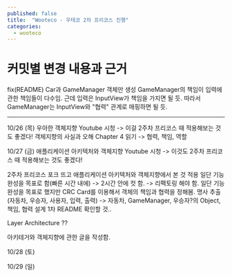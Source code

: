 ```yaml
---
published: false
title:  "Wooteco - 우테코 2차 프리코스 진행"
categories:
  - wooteco
---
```



# 커밋별 변경 내용과 근거
fix(README)
Car과 GameManager 객체만 생성
GameManager의 책임이 입력에 관한 책임들이 다수임. 근데 입력은 InputView가 책임을 가지면 될 듯.
따라서 GameManager는 InputView와 "협력" 관계로 매핑하면 될 듯.

---

10/26 (목)
우아한 객체지향 Youtube 시청 -> 이걸 2주차 프리코스 때 적용해보는 것도 좋겠다!
객체지향의 사실과 오해 Chapter 4 읽기 -> 협력, 책임, 역할


10/27 (금)
애플리케이션 아키텍처와 객체지향 Youtube 시청 -> 이것도 2주차 프리코스 때 적용해보는 것도 좋겠다!

2주차 프리코스 포크 뜨고 애플리케이션 아키텍처와 객체지향에서 본 것 적용
일단 기능 완성을 목표로 함(빠른 시간 내에) -> 2시간 안에 컷 함. -> 리팩토링 해야 함.
일단 기능 완성을 목표로 했지만 CRC Card를 이용해서 객체의 책임과 협력을 정해봄.
명사 추출(자동차, 우승자, 사용자, 입력, 출력) -> 자동차, GameManager, 우승자?의 Object, 책임, 협력 설계
1차 README 확인할 것..

Layer Architecture ??

아키테거와 객체지향에 관한 글을 작성함.

10/28 (토)


10/29 (일)